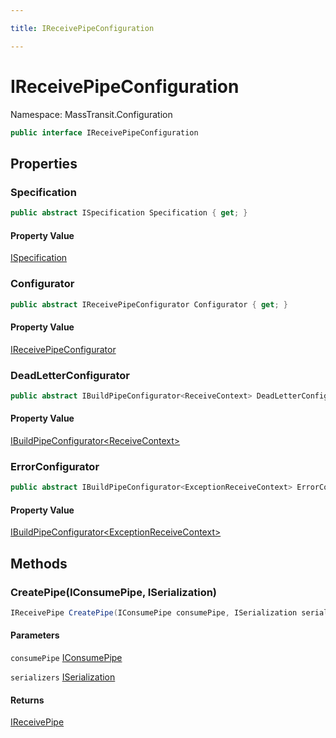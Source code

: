 ```yaml
---

title: IReceivePipeConfiguration

---
```


# IReceivePipeConfiguration

Namespace: MassTransit.Configuration

```csharp
public interface IReceivePipeConfiguration
```

## Properties

### **Specification**

```csharp
public abstract ISpecification Specification { get; }
```

#### Property Value

[ISpecification](../../masstransit-abstractions/masstransit/ispecification)<br/>

### **Configurator**

```csharp
public abstract IReceivePipeConfigurator Configurator { get; }
```

#### Property Value

[IReceivePipeConfigurator](../../masstransit-abstractions/masstransit/ireceivepipeconfigurator)<br/>

### **DeadLetterConfigurator**

```csharp
public abstract IBuildPipeConfigurator<ReceiveContext> DeadLetterConfigurator { get; }
```

#### Property Value

[IBuildPipeConfigurator\<ReceiveContext\>](../../masstransit-abstractions/masstransit-configuration/ibuildpipeconfigurator-1)<br/>

### **ErrorConfigurator**

```csharp
public abstract IBuildPipeConfigurator<ExceptionReceiveContext> ErrorConfigurator { get; }
```

#### Property Value

[IBuildPipeConfigurator\<ExceptionReceiveContext\>](../../masstransit-abstractions/masstransit-configuration/ibuildpipeconfigurator-1)<br/>

## Methods

### **CreatePipe(IConsumePipe, ISerialization)**

```csharp
IReceivePipe CreatePipe(IConsumePipe consumePipe, ISerialization serializers)
```

#### Parameters

`consumePipe` [IConsumePipe](../../masstransit-abstractions/masstransit-transports/iconsumepipe)<br/>

`serializers` [ISerialization](../../masstransit-abstractions/masstransit/iserialization)<br/>

#### Returns

[IReceivePipe](../../masstransit-abstractions/masstransit-transports/ireceivepipe)<br/>
